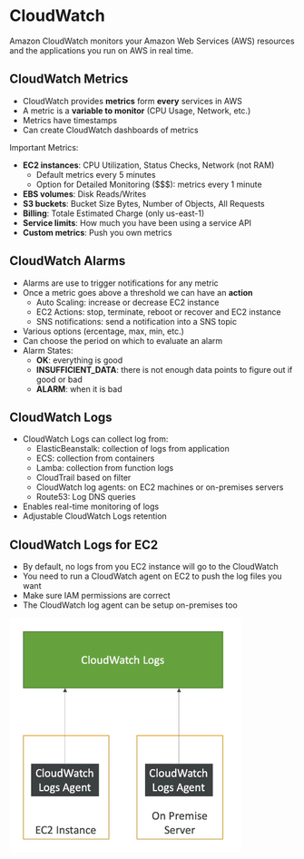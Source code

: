 # CloudWatch

Amazon CloudWatch monitors your Amazon Web Services (AWS) resources and the applications you run on AWS in real time.

## CloudWatch Metrics

- CloudWatch provides **metrics** form **every** services in AWS
- A metric is a **variable to monitor** (CPU Usage, Network, etc.)
- Metrics have timestamps
- Can create CloudWatch dashboards of metrics

Important Metrics:
- **EC2 instances**: CPU Utilization, Status Checks, Network (not RAM)
    - Default metrics every 5 minutes
    - Option for Detailed Monitoring ($$$): metrics every 1 minute
- **EBS volumes**: Disk Reads/Writes
- **S3 buckets**: Bucket Size Bytes, Number of Objects, All Requests
- **Billing**: Totale Estimated Charge (only us-east-1)
- **Service limits**: How much you have been using a service API
- **Custom metrics**: Push you own metrics

## CloudWatch Alarms

- Alarms are use to trigger notifications for any metric
- Once a metric goes above a threshold we can have an **action**
    - Auto Scaling: increase or decrease EC2 instance
    - EC2 Actions: stop, terminate, reboot or recover and EC2 instance
    - SNS notifications: send a notification into a SNS topic
- Various options (ercentage, max, min, etc.)
- Can choose the period on which to evaluate an alarm
- Alarm States:
    - **OK**: everything is good
    - **INSUFFICIENT_DATA**: there is not enough data points to figure out if good or bad
    - **ALARM**: when it is bad

## CloudWatch Logs

- CloudWatch Logs can collect log from:
    - ElasticBeanstalk: collection of logs from application
    - ECS: collection from containers
    - Lamba: collection from function logs
    - CloudTrail based on filter
    - CloudWatch log agents: on EC2 machines or on-premises servers
    - Route53: Log DNS queries
- Enables real-time monitoring of logs
- Adjustable CloudWatch Logs retention

## CloudWatch Logs for EC2

- By default, no logs from you EC2 instance will go to the CloudWatch
- You need to run a CloudWatch agent on EC2 to push the log files you want
- Make sure IAM permissions are correct
- The CloudWatch log agent can be setup on-premises too

![CloudWatch Logs](../../images/monitoring/cloudwatch_logs.png)